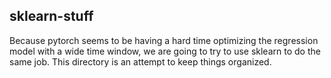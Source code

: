 ## sklearn-stuff

Because pytorch seems to be having a hard time optimizing the regression model with a wide time window, we are going to try to use sklearn to do the same job. This directory is an attempt to keep things organized.